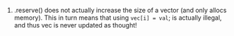 1. .reserve() does not actually increase the size of a vector (and only allocs memory). This in turn means that 
using `vec[i] = val`; is actually illegal, and thus vec is never updated as thought!

